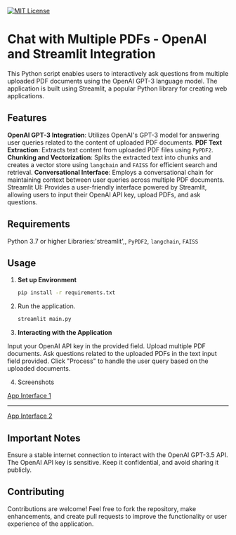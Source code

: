 [![MIT License](https://img.shields.io/badge/License-MIT-green.svg)](https://choosealicense.com/licenses/mit/)
# Chat with Multiple PDFs - OpenAI and Streamlit Integration


This Python script enables users to interactively ask questions from multiple uploaded PDF documents using the OpenAI GPT-3 language model. The application is built using Streamlit, a popular Python library for creating web applications.

## Features

**OpenAI GPT-3 Integration**: Utilizes OpenAI's GPT-3 model for answering user queries related to the content of uploaded PDF documents.
**PDF Text Extraction**: Extracts text content from uploaded PDF files using `PyPDF2`.
**Chunking and Vectorization**: Splits the extracted text into chunks and creates a vector store using `langchain` and `FAISS` for efficient search and retrieval.
**Conversational Interface**: Employs a conversational chain for maintaining context between user queries across multiple PDF documents.
Streamlit UI: Provides a user-friendly interface powered by Streamlit, allowing users to input their OpenAI API key, upload PDFs, and ask questions.

## Requirements

Python 3.7 or higher
Libraries:'streamlit',, `PyPDF2`, `langchain`, `FAISS`

## Usage

1. **Set up Environment**

    ```bash
    pip install -r requirements.txt
    ```

2. Run the application.

    ```bash
    streamlit main.py
    ```



3. **Interacting with the Application**

Input your OpenAI API key in the provided field.
Upload multiple PDF documents.
Ask questions related to the uploaded PDFs in the text input field provided.
Click "Process" to handle the user query based on the uploaded documents.

4. Screenshots

[App Interface 1](https://github.com/akshxyjagtap/Ask-form-PDF-using-langchain/blob/a222260626e340a8c50fc98b8515b1547094ca0a/data/Screenshot%202023-11-16%20122410.png)

---

[App Interface 2](https://github.com/akshxyjagtap/Ask-form-PDF-using-langchain/blob/a222260626e340a8c50fc98b8515b1547094ca0a/data/Screenshot%202023-11-16%20122509.png)

## Important Notes

Ensure a stable internet connection to interact with the OpenAI GPT-3.5 API.
The OpenAI API key is sensitive. Keep it confidential, and avoid sharing it publicly.

## Contributing

Contributions are welcome! Feel free to fork the repository, make enhancements, and create pull requests to improve the functionality or user experience of the application.
